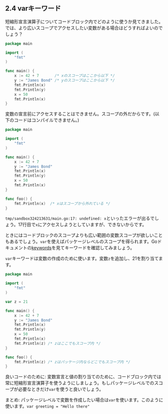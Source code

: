 ## 2.4 varキーワード

短縮形宣言演算子についてコードブロック内でどのように使うか見てきました。では、より広いスコープでアクセスしたい変数がある場合はどうすればよいのでしょう？

```go
package main

import (
	"fmt"
)

func main() {
	x := 42 + 7       /* xのスコープはここから以下 */
	y := "James Bond" /* yのスコープはここから以下 */
	fmt.Println(x)
	fmt.Println(y)
	x = 50
	fmt.Println(x)
}
```

変数の宣言前にアクセスすることはできません。スコープの外だからです。(以下のコードはコンパイルできません。)

```go
package main

import (
	"fmt"
)

func main() {
	x := 42 + 7
	y := "James Bond"
	fmt.Println(x)
	fmt.Println(y)
	x = 50
	fmt.Println(x)
}

func foo() {
	fmt.Println(x)	/* xはスコープから外れている */
}
```

`tmp/sandbox324213631/main.go:17: undefined: x`といったエラーが出るでしょう。17行目で`x`にアクセスしようとしていますが、できないからです。

ときにはコードブロックのスコープよりも広い範囲の変数スコープが欲しいこともあるでしょう。`var`を使えばパッケージレベルのスコープを得られます。Goドキュメントの[keywords](https://golang.org/ref/spec#Keywords)を見てキーワードを確認してみましょう。

`var`キーワードは変数の作成のために使います。変数`z`を追加し、21を割り当てます。

```go
package main

import (
	"fmt"
)

var z = 21

func main() {
	x := 42 + 7
	y := "James Bond"
	fmt.Println(x)
	fmt.Println(y)
	x = 50
	fmt.Println(x)
	fmt.Println(z) /* zはここでもスコープ内 */
}

func foo() {
	fmt.Println(z) /* zはパッケージ内ならどこでもスコープ内 */
}
```

良いコードのために: 変数宣言と値の割り当てのために、コードブロック内では常に短縮形宣言演算子を使うようにしましょう。もしパッケージレベルでのスコープが必要なときだけ`var`を使うと良いでしょう。

まとめ: パッケージレベルで変数を作成したい場合は`var`を使います。このように使います。`var greeting = "Hello there"`